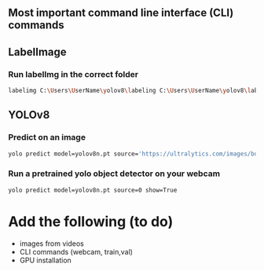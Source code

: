 ## Most important command line interface (CLI) commands

## LabelImage
### Run labelImg in the correct folder
   ```bash
   labelimg C:\Users\UserName\yolov8\labeling C:\Users\UserName\yolov8\labeling\predefined_classes.txt 
   ```
## YOLOv8


### Predict on an image
```bash
yolo predict model=yolov8n.pt source='https://ultralytics.com/images/bus.jpg'
```

### Run a pretrained yolo object detector on your webcam
   ```bash
   yolo predict model=yolov8n.pt source=0 show=True
   ```

# Add the following (to do)

- images from videos
- CLI commands (webcam, train,val)
- GPU installation
